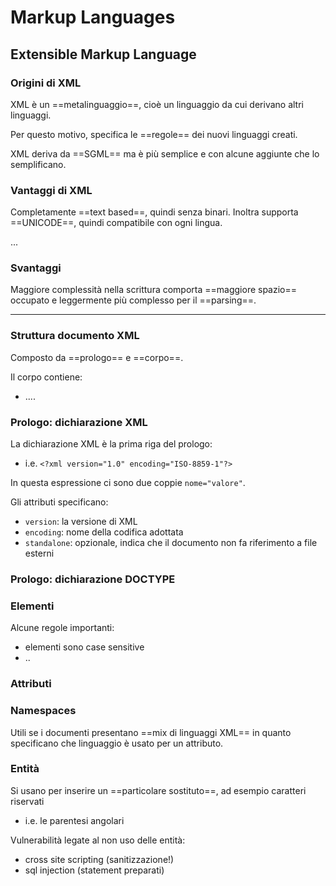 # Markup Languages

## Extensible Markup Language

### Origini di XML 

XML è un ==metalinguaggio==, cioè un linguaggio da cui derivano altri linguaggi.

Per questo motivo, specifica le ==regole== dei nuovi linguaggi creati.

XML deriva da ==SGML== ma è più semplice e con alcune aggiunte che lo semplificano.

### Vantaggi di XML

Completamente ==text based==, quindi senza binari. Inoltra supporta ==UNICODE==, quindi compatibile con ogni lingua.

...

### Svantaggi

Maggiore complessità nella scrittura comporta ==maggiore spazio== occupato e leggermente più complesso per il ==parsing==.

--- 

### Struttura documento XML

Composto da ==prologo== e ==corpo==.

Il corpo contiene:
- ....

### Prologo: dichiarazione XML

La dichiarazione XML è la prima riga del prologo:
- i.e. `<?xml version="1.0" encoding="ISO-8859-1"?>`

In questa espressione ci sono due coppie `nome="valore"`.

Gli attributi specificano:
- `version`: la versione di XML
- `encoding`: nome della codifica adottata
- `standalone`: opzionale, indica che il documento non fa riferimento a file esterni

### Prologo: dichiarazione DOCTYPE

### Elementi

Alcune regole importanti:
- elementi sono case sensitive
- ..

### Attributi

### Namespaces

Utili se i documenti presentano ==mix di linguaggi XML== in quanto specificano che linguaggio è usato per un attributo.

### Entità

Si usano per inserire un ==particolare sostituto==, ad esempio caratteri riservati
- i.e. le parentesi angolari

Vulnerabilità legate al non uso delle entità:
- cross site scripting (sanitizzazione!)
- sql injection (statement preparati)







